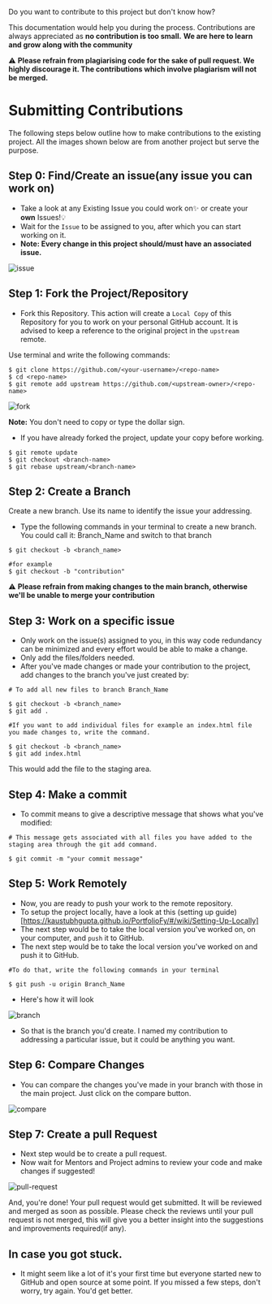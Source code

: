 Do you want to contribute to this project but don't know how?

This documentation would help you during the process.
Contributions are always appreciated as **no contribution is too small.**
**We are here to learn and grow along with the community**

:warning: **Please refrain from plagiarising code for the sake of pull request. We highly discourage it. The contributions which involve plagiarism will not be merged.**

# Submitting Contributions

The following steps below outline how to make contributions to the existing project. All the images shown below are from another project but serve the purpose.

## Step 0: Find/Create an issue(any issue you can work on)

-   Take a look at any Existing Issue you could work on✨ or create your **own** Issues!💡
-   Wait for the `Issue` to be assigned to you, after which you can start working on it.
-   **Note: Every change in this project should/must have an associated issue.**

![issue](https://github.com/kaustubhgupta/PortfolioFy/blob/main/images/issue.jpg)

## Step 1: Fork the Project/Repository

-   Fork this Repository. This action will create a `Local Copy` of this Repository for you to work on your personal GitHub account. It is advised to keep a reference to the original project in the `upstream` remote.

Use terminal and write the following commands:

```
$ git clone https://github.com/<your-username>/<repo-name>
$ cd <repo-name>
$ git remote add upstream https://github.com/<upstream-owner>/<repo-name>
```

![fork](https://github.com/kaustubhgupta/PortfolioFy/blob/main/images/fork.jpg)

**Note:** You don't need to copy or type the dollar sign.

-   If you have already forked the project, update your copy before working.

```
$ git remote update
$ git checkout <branch-name>
$ git rebase upstream/<branch-name>
```

## Step 2: Create a Branch

Create a new branch. Use its name to identify the issue your addressing.

-   Type the following commands in your terminal to create a new branch. You could call it: Branch_Name and switch to that branch

```
$ git checkout -b <branch_name>

#for example
$ git checkout -b "contribution"
```

:warning: **Please refrain from making changes to the main branch, otherwise we'll be unable to merge your contribution**

## Step 3: Work on a specific issue

-   Only work on the issue(s) assigned to you, in this way code redundancy can be minimized and every effort would be able to make a change.
-   Only add the files/folders needed.
-   After you've made changes or made your contribution to the project, add changes to the branch you've just created by:

```
# To add all new files to branch Branch_Name

$ git checkout -b <branch_name>
$ git add .

#If you want to add individual files for example an index.html file you made changes to, write the command.

$ git checkout -b <branch_name>
$ git add index.html
```

This would add the file to the staging area.

## Step 4: Make a commit

-   To commit means to give a descriptive message that shows what you've modified:

```
# This message gets associated with all files you have added to the staging area through the git add command.

$ git commit -m "your commit message"
```

## Step 5: Work Remotely

-   Now, you are ready to push your work to the remote repository.
-   To setup the project locally, have a look at this (setting up guide)[https://kaustubhgupta.github.io/PortfolioFy/#/wiki/Setting-Up-Locally]
-   The next step would be to take the local version you've worked on, on your computer, and `push` it to GitHub.
-   The next step would be to take the local version you've worked on and push it to GitHub.

```
#To do that, write the following commands in your terminal

$ git push -u origin Branch_Name
```

-   Here's how it will look

![branch](https://github.com/kaustubhgupta/PortfolioFy/blob/main/images/branch.jpg)

-   So that is the branch you'd create. I named my contribution to addressing a particular issue, but it could be anything you want.

## Step 6: Compare Changes

-   You can compare the changes you've made in your branch with those in the main project. Just click on the compare button.

![compare](https://github.com/kaustubhgupta/PortfolioFy/blob/main/images/compare-changes.jpg)

## Step 7: Create a pull Request

-   Next step would be to create a pull request. 
-   Now wait for Mentors and Project admins to review your code and make changes if suggested!

![pull-request](https://github.com/kaustubhgupta/PortfolioFy/blob/main/images/pull-request.jpg)

And, you're done! Your pull request would get submitted.
It will be reviewed and merged as soon as possible.
Please check the reviews until your pull request is not merged, this will give you a better insight into the suggestions and improvements required(if any).

## In case you got stuck.

-   It might seem like a lot of it's your first time but everyone started new to GitHub and open source at some point. If you missed a few steps, don't worry, try again. You'd get better.
